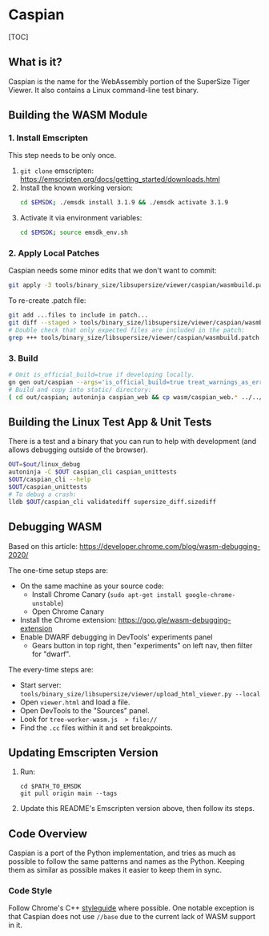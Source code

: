 # Caspian

[TOC]

## What is it?

Caspian is the name for the WebAssembly portion of the SuperSize Tiger Viewer.
It also contains a Linux command-line test binary.

## Building the WASM Module

### 1. Install Emscripten

This step needs to be only once.

1. `git clone` emscripten:
https://emscripten.org/docs/getting_started/downloads.html
2. Install the known working version:
   ```sh
   cd $EMSDK; ./emsdk install 3.1.9 && ./emsdk activate 3.1.9
   ```
3. Activate it via environment variables:
   ```sh
   cd $EMSDK; source emsdk_env.sh
   ```

### 2. Apply Local Patches

Caspian needs some minor edits that we don't want to commit:

```sh
git apply -3 tools/binary_size/libsupersize/viewer/caspian/wasmbuild.patch
```

To re-create .patch file:
```sh
git add ...files to include in patch...
git diff --staged > tools/binary_size/libsupersize/viewer/caspian/wasmbuild.patch
# Double check that only expected files are included in the patch:
grep +++ tools/binary_size/libsupersize/viewer/caspian/wasmbuild.patch
```

### 3. Build

```sh
# Omit is_official_build=true if developing locally.
gn gen out/caspian --args='is_official_build=true treat_warnings_as_errors=false fatal_linker_warnings=false chrome_pgo_phase=0'
# Build and copy into static/ directory:
( cd out/caspian; autoninja caspian_web && cp wasm/caspian_web.* ../../tools/binary_size/libsupersize/viewer/static/ )
```

## Building the Linux Test App & Unit Tests

There is a test and a binary that you can run to help with development (and
allows debugging outside of the browser).

```sh
OUT=$out/linux_debug
autoninja -C $OUT caspian_cli caspian_unittests
$OUT/caspian_cli --help
$OUT/caspian_unittests
# To debug a crash:
lldb $OUT/caspian_cli validatediff supersize_diff.sizediff
```

## Debugging WASM

Based on this article: https://developer.chrome.com/blog/wasm-debugging-2020/

The one-time setup steps are:

 * On the same machine as your source code:
   * Install Chrome Canary (`sudo apt-get install google-chrome-unstable`)
   * Open Chrome Canary
 * Install the Chrome extension: https://goo.gle/wasm-debugging-extension
 * Enable DWARF debugging in DevTools' experiments panel
   * Gears button in top right, then "experiments" on left nav, then filter for "dwarf".

The every-time steps are:

 * Start server: `tools/binary_size/libsupersize/viewer/upload_html_viewer.py --local`
 * Open `viewer.html` and load a file.
 * Open DevTools to the "Sources" panel.
 * Look for `tree-worker-wasm.js  > file://`
 * Find the `.cc` files within it and set breakpoints.

## Updating Emscripten Version

1. Run:
   ```
   cd $PATH_TO_EMSDK
   git pull origin main --tags
   ```
2.  Update this README's Emscripten version above, then follow its steps.

## Code Overview

Caspian is a port of the Python implementation, and tries as much as possible to
follow the same patterns and names as the Python. Keeping them as similar as
possible makes it easier to keep them in sync.

### Code Style

Follow Chrome's C++ [styleguide] where possible. One notable exception is that
Caspian does not use `//base` due to the current lack of WASM support in it.

[styleguide]: https://chromium.googlesource.com/chromium/src/+/main/styleguide/c++/c++.md

